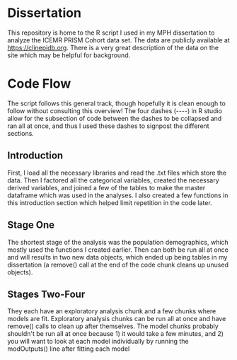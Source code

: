 # Dissertation
This repository is home to the R script I used in my MPH dissertation to analyze the ICEMR PRISM Cohort data set. The data are publicly available at https://clinepidb.org. There is a very great description of the data on the site which may be helpful for background.

# Code Flow
The script follows this general track, though hopefully it is clean enough to follow without consulting this overview! The four dashes (----) in R studio allow for the subsection of code between the dashes to be collapsed and ran all at once, and thus I used these dashes to signpost the different sections.

## Introduction
First, I load all the necessary libraries and read the .txt files which store the data. Then I factored all the categorical variables, created the necessary derived variables, and joined a few of the tables to make the master dataframe which was used in the analyses. I also created a few functions in this introduction section which helped limit repetition in the code later.

## Stage One
The shortest stage of the analysis was the population demographics, which mostly used the functions I created earlier. Then can both be run all at once and will results in two new data objects, which ended up being tables in my dissertation (a remove() call at the end of the code chunk cleans up unused objects). 

## Stages Two-Four
They each have an exploratory analysis chunk and a few chunks where models are fit. Exploratory analysis chunks can be run all at once and have remove() calls to clean up after themselves. The model chunks probably shouldn't be run all at once because 1) it would take a few minutes, and 2) you will want to look at each model individually by running the modOutputs() line after fitting each model
